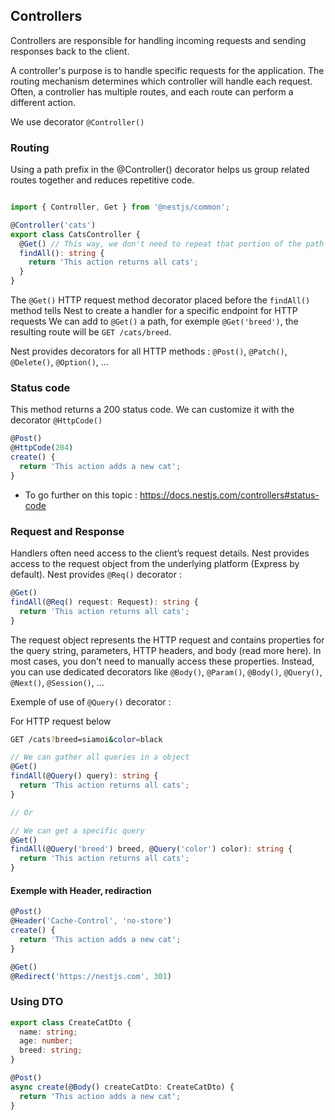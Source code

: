 ## Controllers

Controllers are responsible for handling incoming requests and sending responses back to the client.

A controller's purpose is to handle specific requests for the application. The routing mechanism determines which controller will handle each request. Often, a controller has multiple routes, and each route can perform a different action.

We use decorator `@Controller()`

### Routing

Using a path prefix in the @Controller() decorator helps us group related routes together and reduces repetitive code. 

```typescript

import { Controller, Get } from '@nestjs/common';

@Controller('cats')
export class CatsController {
  @Get() // This way, we don't need to repeat that portion of the path for each route in the file.
  findAll(): string {
    return 'This action returns all cats';
  }
}
```

The `@Get()` HTTP request method decorator placed before the `findAll()` method tells Nest to create a handler for a specific endpoint for HTTP requests
We can add to `@Get()` a path, for exemple `@Get('breed')`, the resulting route will be `GET /cats/breed`.

Nest provides decorators for all HTTP methods : `@Post()`, `@Patch()`, `@Delete()`, `@Option()`, ...

### Status code

This method returns a 200 status code.
We can customize it with the decorator `@HttpCode()`

```typescript
@Post()
@HttpCode(204)
create() {
  return 'This action adds a new cat';
}
```

- To go further on this topic : https://docs.nestjs.com/controllers#status-code

### Request and Response

Handlers often need access to the client’s request details. Nest provides access to the request object from the underlying platform (Express by default). Nest provides `@Req()` decorator :

```typescript
@Get()
findAll(@Req() request: Request): string {
  return 'This action returns all cats';
}
```

The request object represents the HTTP request and contains properties for the query string, parameters, HTTP headers, and body (read more here). 
In most cases, you don't need to manually access these properties. Instead, you can use dedicated decorators like `@Body()`, `@Param()`, `@Body()`, `@Query()`, `@Next()`, `@Session()`, ...

Exemple of use of `@Query()` decorator :

For HTTP request below

```bash
GET /cats?breed=siamoi&color=black
```

```typescript
// We can gather all queries in a object
@Get()
findAll(@Query() query): string {
  return 'This action returns all cats';
}

// Or

// We can get a specific query
@Get()
findAll(@Query('breed') breed, @Query('color') color): string {
  return 'This action returns all cats';
}
```

#### Exemple with Header, rediraction

```typescript
@Post()
@Header('Cache-Control', 'no-store')
create() {
  return 'This action adds a new cat';
}
```

```typescript
@Get()
@Redirect('https://nestjs.com', 301)
```

### Using DTO

```typescript
export class CreateCatDto {
  name: string;
  age: number;
  breed: string;
}
```

```typescript
@Post()
async create(@Body() createCatDto: CreateCatDto) {
  return 'This action adds a new cat';
}
```

